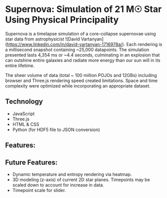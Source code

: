 # Supernova: Simulation of 21 M☉ Star Using Physical Principality

Supernova is a timelapse simulation of a core-collapse supernovae using star data from astrophysicist ![David Vartanyan] (https://www.linkedin.com/in/david-vartanyan-1716978a/). Each rendering is a millisecond snapshot containing ~25,000 datapoints. The simulation presented lasts 4,354 ms or ~4.4 seconds, culminating in an explosion that can outshine entire galaxies and radiate more energy than our sun will in its entire lifetime.

The sheer volume of data (total ~ 100 million POJOs and 12GBs) including browser and Three.js rendering speed created limitations. Space and time complexity were optimized while incorporating an appropriate dataset. 

## Technology

* JavaScript
* Three.js
* HTML & CSS
* Python (for HDF5 file to JSON conversion)

## Features:

## Future Features:

* Dynamic temperature and entropy rendering via heatmap.
* 3D modeling (z-axis) of current 2D star planes. Timepoints may be scaled down to account for increase in data.
* Timepoint scale for slider.